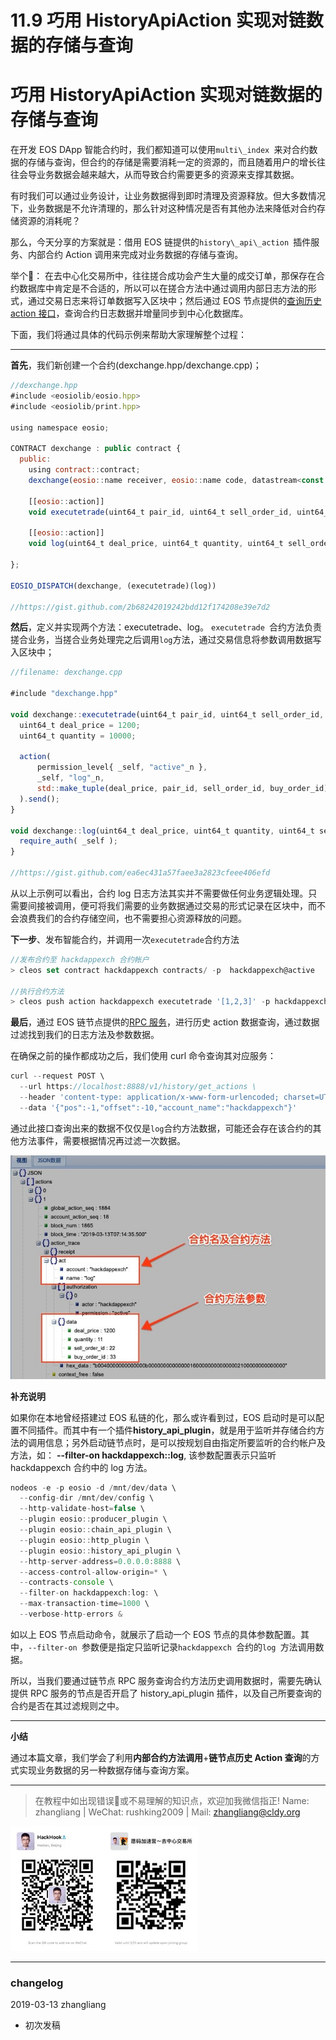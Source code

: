 # 11.9 巧用 HistoryApiAction 实现对链数据的存储与查询

# 巧用 HistoryApiAction 实现对链数据的存储与查询

在开发 EOS DApp 智能合约时，我们都知道可以使用`multi\_index `来对合约数据的存储与查询，但合约的存储是需要消耗一定的资源的，而且随着用户的增长往往会导业务数据会越来越大，从而导致合约需要更多的资源来支撑其数据。

有时我们可以通过业务设计，让业务数据得到即时清理及资源释放。但大多数情况下，业务数据是不允许清理的，那么针对这种情况是否有其他办法来降低对合约存储资源的消耗呢？

那么，今天分享的方案就是：借用 EOS 链提供的`history\_api\_action `插件服务、内部合约 Action 调用来完成对业务数据的存储与查询。

举个🌰️： 在去中心化交易所中，往往搓合成功会产生大量的成交订单，那保存在合约数据库中肯定是不合适的，所以可以在搓合方法中通过调用内部日志方法的形式，通过交易日志来将订单数据写入区块中；然后通过 EOS 节点提供的[查询历史 action 接口](https://developers.eos.io/eosio-nodeos/v1.4.0/reference#get_actions-1)，查询合约日志数据并增量同步到中心化数据库。

下面，我们将通过具体的代码示例来帮助大家理解整个过程：

* * *

**首先**，我们新创建一个合约(dexchange.hpp/dexchange.cpp)；

```js
//dexchange.hpp
#include <eosiolib/eosio.hpp>
#include <eosiolib/print.hpp>

using namespace eosio;

CONTRACT dexchange : public contract {
  public:
    using contract::contract;
    dexchange(eosio::name receiver, eosio::name code, datastream<const char*> ds):contract(receiver, code, ds) {}

    [[eosio::action]]
    void executetrade(uint64_t pair_id, uint64_t sell_order_id, uint64_t buy_order_id);

    [[eosio::action]]
    void log(uint64_t deal_price, uint64_t quantity, uint64_t sell_order_id, uint64_t buy_order_id);

};

EOSIO_DISPATCH(dexchange, (executetrade)(log))

//https://gist.github.com/2b68242019242bdd12f174208e39e7d2 
```

**然后**，定义并实现两个方法：executetrade、log。 `executetrade `合约方法负责搓合业务，当搓合业务处理完之后调用`log`方法，通过交易信息将参数调用数据写入区块中；

```js
//filename: dexchange.cpp

#include "dexchange.hpp"

void dexchange::executetrade(uint64_t pair_id, uint64_t sell_order_id, uint64_t buy_order_id){
  uint64_t deal_price = 1200;
  uint64_t quantity = 10000;

  action(
      permission_level{ _self, "active"_n },
      _self, "log"_n,
      std::make_tuple(deal_price, pair_id, sell_order_id, buy_order_id)
  ).send();
}

void dexchange::log(uint64_t deal_price, uint64_t quantity, uint64_t sell_order_id, uint64_t buy_order_id){
  require_auth( _self );
}

//https://gist.github.com/ea6ec431a57faee3a2823cfeee406efd 
```

从以上示例可以看出，合约 log 日志方法其实并不需要做任何业务逻辑处理。只需要间接被调用，便可将我们需要的业务数据通过交易的形式记录在区块中，而不会浪费我们的合约存储空间，也不需要担心资源释放的问题。

**下一步**、发布智能合约，并调用一次`executetrade`合约方法

```js
//发布合约至 hackdappexch 合约帐户
> cleos set contract hackdappexch contracts/ -p  hackdappexch@active

//执行合约方法
> cleos push action hackdappexch executetrade '[1,2,3]' -p hackdappexch@active 
```

**最后**，通过 EOS 链节点提供的[RPC 服务](https://developers.eos.io/eosio-nodeos/v1.4.0/reference#get_actions-1)，进行历史 action 数据查询，通过数据过滤找到我们的日志方法及参数数据。

在确保之前的操作都成功之后，我们使用 curl 命令查询其对应服务：

```js
curl --request POST \
  --url https://localhost:8888/v1/history/get_actions \
  --header 'content-type: application/x-www-form-urlencoded; charset=UTF-8' \
  --data '{"pos":-1,"offset":-10,"account_name":"hackdappexch"}'
```

通过此接口查询出来的数据不仅仅是`log`合约方法数据，可能还会存在该合约的其他方法事件，需要根据情况再过滤一次数据。

![](img/4d7ea5d6d533f2279629598f4074ce73.jpg)

**补充说明**

如果你在本地曾经搭建过 EOS 私链的化，那么或许看到过，EOS 启动时是可以配置不同插件。而其中有一个插件**history_api_plugin**，就是用于监听并存储合约方法的调用信息；另外启动链节点时，是可以按规划自由指定所要监听的合约帐户及方法，如： **--filter-on hackdappexch::log**, 该参数配置表示只监听 hackdappexch 合约中的 log 方法。

```js
nodeos -e -p eosio -d /mnt/dev/data \
  --config-dir /mnt/dev/config \
  --http-validate-host=false \
  --plugin eosio::producer_plugin \
  --plugin eosio::chain_api_plugin \
  --plugin eosio::http_plugin \
  --plugin eosio::history_api_plugin \ 
  --http-server-address=0.0.0.0:8888 \
  --access-control-allow-origin=* \
  --contracts-console \
  --filter-on hackdappexch:log: \
  --max-transaction-time=1000 \
  --verbose-http-errors &
```

如以上 EOS 节点启动命令，就展示了启动一个 EOS 节点的具体参数配置。其中，`--filter-on `参数便是指定只监听记录`hackdappexch `合约的`log `方法调用数据。

所以，当我们要通过链节点 RPC 服务查询合约方法历史调用数据时，需要先确认提供 RPC 服务的节点是否开启了 history_api_plugin 插件，以及自己所要查询的合约是否在其过滤规则之中。

* * *

**小结**

通过本篇文章，我们学会了利用**内部合约方法调用**+**链节点历史 Action 查询**的方式实现业务数据的另一种数据存储与查询方案。

* * *

> 在教程中如出现错误🐛或不易理解的知识点，欢迎加我微信指正! Name: zhangliang | WeChat: rushking2009 | Mail: zhangliang@cldy.org

![](img/9c507c40d372f5692d061c802a44deb2.jpg)![](img/aab6c923225b0a35b6580de17534641d.jpg)

* * *

### **changelog**

2019-03-13 zhangliang

*   初次发稿